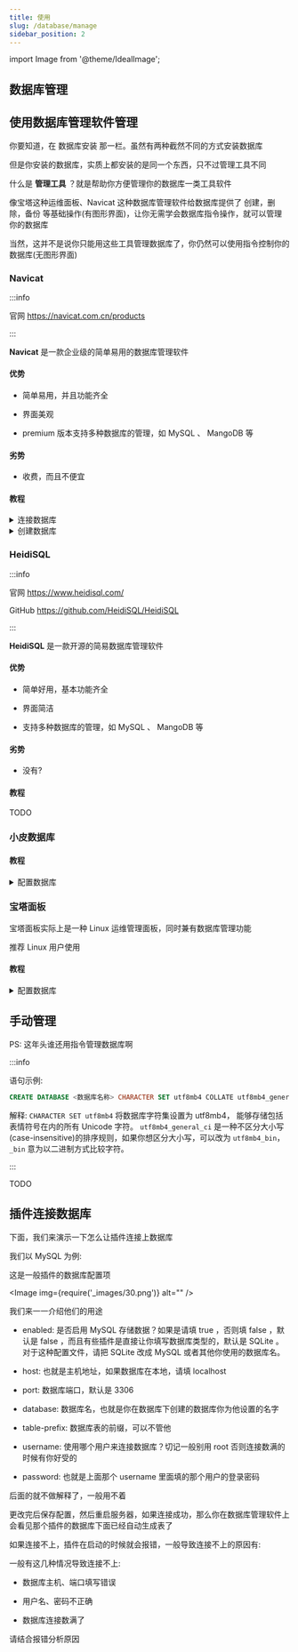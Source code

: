 ```yaml
---
title: 使用
slug: /database/manage
sidebar_position: 2
---
```


import Image from '@theme/IdealImage';

<!--markdownlint-disable no-duplicate-heading-->

## 数据库管理

## 使用数据库管理软件管理

你要知道，在 数据库安装 那一栏。虽然有两种截然不同的方式安装数据库

但是你安装的数据库，实质上都安装的是同一个东西，只不过管理工具不同

什么是 **管理工具** ？就是帮助你方便管理你的数据库一类工具软件

像宝塔这种运维面板、Navicat 这种数据库管理软件给数据库提供了 创建，删除，备份 等基础操作(有图形界面)，让你无需学会数据库指令操作，就可以管理你的数据库

当然，这并不是说你只能用这些工具管理数据库了，你仍然可以使用指令控制你的数据库(无图形界面)

### Navicat

:::info

官网 https://navicat.com.cn/products

 :::

**Navicat** 是一款企业级的简单易用的数据库管理软件

#### 优势

- 简单易用，并且功能齐全

- 界面美观

- premium 版本支持多种数据库的管理，如 MySQL 、 MangoDB 等

#### 劣势

- 收费，而且不便宜

#### 教程

<details>
  <summary>连接数据库</summary>

点击连接，并选择你想要连接的数据库的类型

<Image img={require('_images/25.png')} alt="" />

然后分别填写:

- 连接名: 你想让他在 Navicat 中显示的名字，方便你辨认

- 主机: 填写主机 ip 地址，如果数据库就在本地，那就填写 localhost

- 端口: 数据库使用的远程端口，默认是 3306

- 用户名: 使用某个用户登录数据库，默认是 root

- 密码: 即登录数据库的密码，你在安装数据库的时候就已经设置过了，自己要记好！

<Image img={require('_images/26.png')} alt="" />

填写完毕后点击确定即可

顺利的话，点开数据库后会显示一个绿色图标的海豚，并列出内部的数据库

<Image img={require('_images/27.png')} alt="" />

否则他会报错

一般有这几种情况导致连接不上:

- 数据库主机、端口填写错误

- 用户名、密码不正确

- 数据库未开启远程连接，而且数据库不在本地

- 数据库没开或者炸了

请根据具体报错具体分析

</details>

<details>
  <summary>创建数据库</summary>

右键数据库图标，点击新建数据库

<Image img={require('_images/28.png')} alt="" />

然后分别填写:

- 数据库名: 你自己想一个，之后要给插件认的，同时也方便你辨别

- 字符集: 请选择 `UTF8mb4`

- 排列规则: 可以选择 `utf8mb4_general_ci` 或者 `utf8mb4_bin`

<Image img={require('_images/29.png')} alt="" />

然后点击确定即可创建数据库

</details>

### HeidiSQL

:::info

官网 https://www.heidisql.com/

GitHub https://github.com/HeidiSQL/HeidiSQL

:::

**HeidiSQL** 是一款开源的简易数据库管理软件

#### 优势

- 简单好用，基本功能齐全

- 界面简洁

- 支持多种数据库的管理，如 MySQL 、 MangoDB 等

#### 劣势

- 没有?

#### 教程

TODO

### 小皮数据库

#### 教程

<details>
  <summary>配置数据库</summary>

TODO

</details>

### 宝塔面板

宝塔面板实际上是一种 Linux 运维管理面板，同时兼有数据库管理功能

推荐 Linux 用户使用

#### 教程

<details>
  <summary>配置数据库</summary>

TODO

</details>

## 手动管理

PS: 这年头谁还用指令管理数据库啊

:::info

语句示例:

```sql
CREATE DATABASE <数据库名称> CHARACTER SET utf8mb4 COLLATE utf8mb4_general_ci;
```

解释: `CHARACTER SET utf8mb4` 将数据库字符集设置为 utf8mb4， 能够存储包括表情符号在内的所有 Unicode 字符。
`utf8mb4_general_ci` 是一种不区分大小写(case-insensitive)的排序规则，如果你想区分大小写，可以改为 `utf8mb4_bin`，`_bin` 意为以二进制方式比较字符。

:::

TODO

## 插件连接数据库

下面，我们来演示一下怎么让插件连接上数据库

我们以 MySQL 为例:

这是一般插件的数据库配置项

<Image img={require('_images/30.png')} alt="" />

我们来一一介绍他们的用途

- enabled: 是否启用 MySQL 存储数据？如果是请填 true ，否则填 false ，默认是 false ，而且有些插件是直接让你填写数据库类型的，默认是 SQLite 。
对于这种配置文件，请把 SQLite 改成 MySQL 或者其他你使用的数据库名。

- host: 也就是主机地址，如果数据库在本地，请填 localhost

- port: 数据库端口，默认是 3306

- database: 数据库名，也就是你在数据库下创建的数据库你为他设置的名字

- table-prefix: 数据库表的前缀，可以不管他

- username: 使用哪个用户来连接数据库？切记一般别用 root 否则连接数满的时候有你好受的

- password: 也就是上面那个 username 里面填的那个用户的登录密码

后面的就不做解释了，一般用不着

更改完后保存配置，然后重启服务器，如果连接成功，那么你在数据库管理软件上会看见那个插件的数据库下面已经自动生成表了

如果连接不上，插件在启动的时候就会报错，一般导致连接不上的原因有:

一般有这几种情况导致连接不上:

- 数据库主机、端口填写错误

- 用户名、密码不正确

- 数据库连接数满了

请结合报错分析原因
